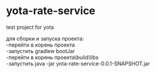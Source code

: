 # yota-rate-service
test project for yota

для сборки и запуска проекта: </br>
  -перейти в корень проекта </br>
  -запустить gradlew bootJar </br>
  -перейти в корень проекта\build\libs </br>
  -запустить java -jar yota-rate-service-0.0.1-SNAPSHOT.jar
